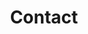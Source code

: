 ---
title: 'Contact'

type: archive

design:
  # Section spacing
  spacing: '5rem'

# Page sections
sections:
  - block: collection
    content:
      title: Contact
      text: 저에게 용건이 있으시면 아래로 연락주시면 감사드리겠습니다.
      filters:
        folders:
          - ''

    design:
      view: article-grid
      fill_image: false
      columns: 3
---